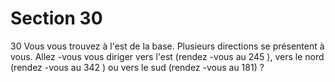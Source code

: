 # Section 30

30
Vous vous trouvez à l'est de la base. Plusieurs directions se
présentent à vous. Allez -vous vous diriger vers l'est (rendez -vous
au 245 ), vers le nord (rendez -vous au 342 ) ou vers le sud
(rendez -vous au 181) ?